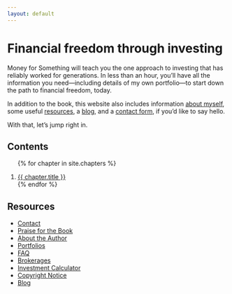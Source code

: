 ```yaml
---
layout: default
---
```


# Financial freedom through investing

Money for Something will teach you the one approach to investing that has reliably worked for generations. In less than an hour, you’ll have all the information you need—including details of my own portfolio—to start down the path to financial freedom, today.

In addition to the book, this website also includes information [about myself](/about/), some useful [resources](#resources), a [blog](/blog/), and a [contact form](/contact/), if you’d like to say hello.

With that, let’s jump right in.

## <a name="toc"></a>Contents

<ol>

{% for chapter in site.chapters %}
  <li><a href="{{chapter.url}}">{{ chapter.title }}</a></li>
{% endfor %}

</ol>

## <a name="resources"></a>Resources

- [Contact](/contact/)
- [Praise for the Book](/praise/)
- [About the Author](/about/)
- [Portfolios](/portfolios/)
- [FAQ](/faq/)
- [Brokerages](/brokerages/)
- [Investment Calculator](http://calculator.moneyforsomething.com)
- [Copyright Notice](/copyright/)
- [Blog](/blog/)